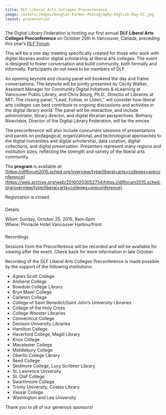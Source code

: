 ```yaml
---
title: DLF Liberal Arts Colleges Preconference
image: /assets/images/Douglas-Farmer-Photography-English-Bay-CC.jpg
layout: presentation
---
```


The Digital Library Federation is hosting our first annual **DLF Liberal Arts Colleges Preconference** on October 25th in Vancouver, Canada, preceding this year’s [DLF Forum](https://web.archive.org/web/20160203052754/https://www.diglib.org/forums/2015forum).

This will be a one day meeting specifically created for those who work with digital libraries and/or digital scholarship at liberal arts colleges. The event is designed to foster conversation and build community, both formally and informally. Participants do not need to be members of DLF.

An opening keynote and closing panel will bookend the day and frame conversations. The keynote will be jointly presented by Cecily Walker, Assistant Manager for Community Digital Initiatives & eLearning at Vancouver Public Library, and Chris Bourg, Ph.D., Director of Libraries at MIT. The closing panel, “Lead, Follow, or Listen,” will consider how liberal arts colleges can best contribute to ongoing discussions and activities in the digital library world. The panel will be interactive, and include administrator, library director, and digital librarian perspectives. Bethany Nowviskie, Director of the Digital Library Federation, will be the emcee.

The preconference will also include concurrent sessions of presentations and panels on pedagogical, organizational, and technological approaches to the digital humanities and digital scholarship, data curation, digital collections, and digital preservation. Presenters represent many regions and institution sizes, reflecting the strength and variety of the liberal arts community.

The **program** is available at: [https://dlfforum2015.sched.org/overview/type/liberal+arts+colleges+preconference](https://web.archive.org/web/20160203052754/https://dlfforum2015.sched.org/overview/type/liberal+arts+colleges+preconference).

Registration is closed.

### 

Details

When: Sunday, October 25, 2015, 9am–5pm  
Where: Pinnacle Hotel Vancouver Harbourfront

### 

Recordings

Sessions from the Preconference will be recorded and will be available for viewing after the event. Check back for more information in late October.

Recording of the DLF Liberal Arts Colleges Preconference is made possible by the support of the following institutions:

*   Agnes Scott College
*   Amherst College
*   Bowdoin College Library
*   Bryn Mawr College
*   Carleton College
*   College of Saint Benedict/Saint John’s University Libraries
*   College of the Holy Cross
*   College Wooster Libraries
*   Connecticut College
*   Denison University Libraries
*   Hamilton College
*   Haverford College, Magill Library
*   Knox College
*   Macalester College
*   Middlebury College
*   Oberlin College Library
*   Reed College
*   Skidmore College, Lucy Scribner Library
*   St. Lawrence University
*   St. Olaf College
*   Swarthmore College
*   Trinity University, Coates Library
*   Vassar College
*   Washington and Lee University

Thank you to all of our generous sponsors!